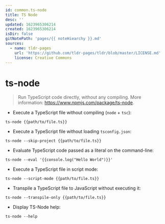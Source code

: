 ```yaml
---
id: common.ts-node
title: TS Node
desc: ''
updated: 1623965306214
created: 1623965306214
isDir: false
gitNotePath: 'pages/{{ noteHiearchy }}.md'
sources:
  - name: tldr-pages
    url: 'https://github.com/tldr-pages/tldr/blob/master/LICENSE.md'
    license: Creative Commons
---
```

# ts-node

> Run TypeScript code directly, without any compiling.
> More information: <https://www.npmjs.com/package/ts-node>.

- Execute a TypeScript file without compiling (`node` + `tsc`):

`ts-node {{path/to/file.ts}}`

- Execute a TypeScript file without loading `tsconfig.json`:

`ts-node --skip-project {{path/to/file.ts}}`

- Evaluate TypeScript code passed as a literal on the command-line:

`ts-node --eval '{{console.log("Hello World")}}'`

- Execute a TypeScript file in script mode:

`ts-node --script-mode {{path/to/file.ts}}`

- Transpile a TypeScript file to JavaScript without executing it:

`ts-node --transpile-only {{path/to/file.ts}}`

- Display TS-Node help:

`ts-node --help`

